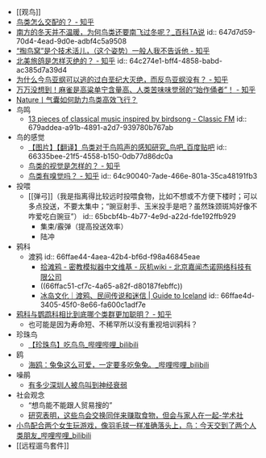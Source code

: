 - [[观鸟]]
- [鸟类怎么交配的？ - 知乎](https://www.zhihu.com/question/26739435)
- [南方的冬天并不温暖，为何鸟类还要南飞过冬呢？_百科TA说](https://baike.baidu.com/tashuo/browse/content?id=d49633ff2492ba96d1354eda)
  id:: 647d7d59-70d4-4ead-9d0e-adbf4c5a9508
- [“掏鸟窝”是个技术活儿，（这个姿势）一般人我不告诉他 - 知乎](https://zhuanlan.zhihu.com/p/86756622)
- [北美旅鸽是怎样灭绝的？ - 知乎](https://www.zhihu.com/question/41691667)
  id:: 64c274e1-bff4-4858-babd-ac385d7a39d4
- [为什么今鸟亚纲可以逃的过白垩纪大灭绝，而反鸟亚纲没有？ - 知乎](https://www.zhihu.com/question/51942502)
- [万万没想到！麻雀是高粱单宁含量高、人类苦味味觉弱的“始作俑者”！ - 知乎](https://zhuanlan.zhihu.com/p/134225281)
- [Nature丨气囊如何助力鸟类高效飞行？](https://mp.weixin.qq.com/s/4ZqqOB0JS6Hwb_RWUmXFzw)
- 鸟鸣
	- [13 pieces of classical music inspired by birdsong - Classic FM](https://www.classicfm.com/discover-music/classical-music-inspired-by-birdsong/)
	  id:: 679addea-a91b-4891-a2d7-939780b767ab
- 鸟的感觉
	- [【图片】【翻译】鸟类对于鸟鸣声的感知研究_鸟吧_百度贴吧](https://tieba.baidu.com/p/7917076131)
	  id:: 66335bee-21f5-4558-b150-0db77d86dc0a
	- [鸟类的视觉是怎样的？ - 知乎](https://zhuanlan.zhihu.com/p/23884860)
	- [鸟类有嗅觉吗？ - 知乎](https://www.zhihu.com/question/60617582)
	  id:: 64c90040-7ade-466e-801a-35ca48191fb3
- 投喂
	- [[弹弓]]（我是指离得比较远时投喂食物，比如不想或不方便下楼时；可以多点投送，不要太集中；“豌豆射手、玉米投手是吧？虽然珠颈斑鸠好像不咋爱吃白豌豆”）
	  id:: 65bcbf4b-4b77-4e9d-a22d-fde192ffb929
		- 集束/霰弹（提高投送效率）
		- 陆冲
- 鸦科
	- 渡鸦
	  id:: 66ffae44-4aea-42b4-bf6d-f98a46845eae
		- [拾滩鸦 - 密教模拟器中文维基 - 灰机wiki - 北京嘉闻杰诺网络科技有限公司](https://cultist.huijiwiki.com/wiki/%E6%8B%BE%E6%BB%A9%E9%B8%A6)
		- ((66ffac51-cf7c-4a65-a82f-d80187febffc))
		- [冰岛文化｜渡鸦、民间传说和迷信 | Guide to Iceland](https://cn.guidetoiceland.is/best-of-iceland/ravens-in-iceland-folklore-superstition)
		  id:: 66ffae4d-3405-45f0-8e66-fa600c1adf7e
- [鸦科与鹦鹉科相比到底哪个类群更加聪明？ - 知乎](https://www.zhihu.com/question/379768686)
	- 也可能是因为寿命短、不稀罕所以没有重视培训鸦科？
- 珍珠鸟
	- [【珍珠鸟】吃鸟鸟_哔哩哔哩_bilibili](https://www.bilibili.com/video/BV1Eq4y1u7JD)
- 鸥
	- [海鸥：兔兔这么可爱，一定要多吃兔兔。_哔哩哔哩_bilibili](https://www.bilibili.com/video/BV1b94y1G7fw)
- 噪鹃
	- [有多少深圳人被鸟叫到神经衰弱](https://mp.weixin.qq.com/s/-FkIzfoFXwJWKqc80nDnnw)
- 社会观念
	- “想鸟能不能跟人贸易搜的”
	- [研究表明，这些鸟会交换同伴来赚取食物，但会与家人在一起-学术社](https://www.xueshushe.cn/article/a46e488fb1d6c6c41b44e2a88f25fc3e)
- [小鸟配合两个女生玩游戏，像羽毛球一样准确落头上，鸟：今天交到了两个人类朋友_哔哩哔哩_bilibili](https://www.bilibili.com/video/BV1zFzgYwELG/)
- [[远程遛鸟套件]]
